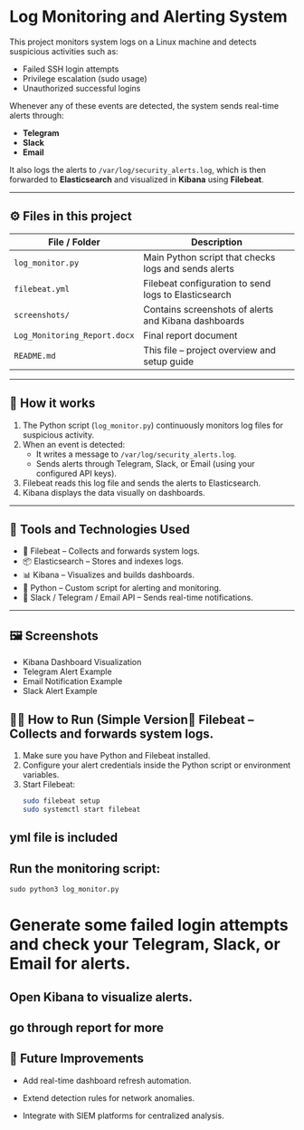 # Log Monitoring and Alerting System

This project monitors system logs on a Linux machine and detects suspicious activities such as:
- Failed SSH login attempts  
- Privilege escalation (sudo usage)  
- Unauthorized successful logins  

Whenever any of these events are detected, the system sends real-time alerts through:
- **Telegram**
- **Slack**
- **Email**

It also logs the alerts to `/var/log/security_alerts.log`, which is then forwarded to **Elasticsearch** and visualized in **Kibana** using **Filebeat**.

---

## ⚙️ Files in this project

| File / Folder | Description |
|----------------|-------------|
| `log_monitor.py` | Main Python script that checks logs and sends alerts |
| `filebeat.yml` | Filebeat configuration to send logs to Elasticsearch |
| `screenshots/` | Contains screenshots of alerts and Kibana dashboards |
| `Log_Monitoring_Report.docx` | Final report document |
| `README.md` | This file – project overview and setup guide |

---

## 🚀 How it works

1. The Python script (`log_monitor.py`) continuously monitors log files for suspicious activity.  
2. When an event is detected:
   - It writes a message to `/var/log/security_alerts.log`.
   - Sends alerts through Telegram, Slack, or Email (using your configured API keys).
3. Filebeat reads this log file and sends the alerts to Elasticsearch.
4. Kibana displays the data visually on dashboards.

---

## 🧰 Tools and Technologies Used

- 🧩 Filebeat – Collects and forwards system logs.
- 📦 Elasticsearch – Stores and indexes logs.
- 📊 Kibana – Visualizes and builds dashboards.
- 🐍 Python – Custom script for alerting and monitoring.
- 🔔 Slack / Telegram / Email API – Sends real-time notifications.

---

## 🖼️ Screenshots

- Kibana Dashboard Visualization
- Telegram Alert Example
- Email Notification Example
- Slack Alert Example


## 👨‍💻 How to Run (Simple Version🧩 Filebeat – Collects and forwards system logs.

1. Make sure you have Python and Filebeat installed.  
2. Configure your alert credentials inside the Python script or environment variables.  
3. Start Filebeat:
   ```bash
   sudo filebeat setup
   sudo systemctl start filebeat
   
## yml file is included 

## Run the monitoring script:

    sudo python3 log_monitor.py

# Generate some failed login attempts and check your Telegram, Slack, or Email for alerts.



##  Open Kibana to visualize alerts.

##  go through report for more

## 🚀 Future Improvements

- Add real-time dashboard refresh automation.

- Extend detection rules for network anomalies.

- Integrate with SIEM platforms for centralized analysis.
